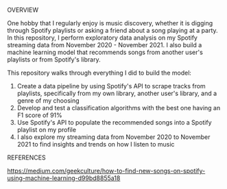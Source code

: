 OVERVIEW

One hobby that I regularly enjoy is music discovery, whether it is digging through Spotify playlists or asking a friend about a song playing at a party. In this repository, I perform exploratory data analysis on my Spotify streaming data from November 2020 - November 2021. I also build a machine learning model that recommends songs from another user's playlists or from Spotify's library.

This repository walks through everything I did to build the model:

1. Create a data pipeline by using Spotify's API to scrape tracks from playlists, specifically from my own library, another user's library, and a genre of my choosing
2. Develop and test a classification algorithms with the best one having an F1 score of 91%
3. Use Spotify's API to populate the recommended songs into a Spotify playlist on my profile
4. I also explore my streaming data from November 2020 to November 2021 to find insights and trends on how I listen to music

REFERENCES

https://medium.com/geekculture/how-to-find-new-songs-on-spotify-using-machine-learning-d99bd8855a18
